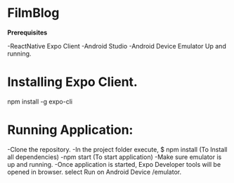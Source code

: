 # FilmBlog

**Prerequisites**

-ReactNative Expo Client
-Android Studio
-Android Device Emulator Up and running. 

# Installing Expo Client. 

npm install -g expo-cli

# Running Application: 

-Clone the repository.
-In the project folder execute, $ npm install (To Install all dependencies)
-npm start (To start application)
-Make sure emulator is up and running.
-Once application is started, Expo Developer tools will be opened in browser. select Run on Android Device /emulator.




